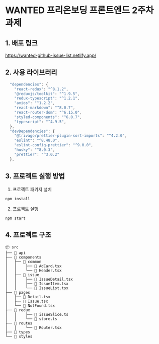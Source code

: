 # WANTED 프리온보딩 프론트엔드 2주차 과제

## 1. 배포 링크

https://wanted-github-issue-list.netlify.app/

## 2. 사용 라이브러리

```js
  "dependencies": {
    "react-redux": "^8.1.2",
    "@reduxjs/toolkit": "^1.9.5",
    "redux-typescript": "^1.2.1",
    "axios": "^1.2.2",
    "react-markdown": "^8.0.7",
    "react-router-dom": "^6.15.0",
    "styled-components": "^6.0.7",
    "typescript": "^4.9.5",
  },
  "devDependencies": {
    "@trivago/prettier-plugin-sort-imports": "^4.2.0",
    "eslint": "^8.48.0",
    "eslint-config-prettier": "^9.0.0",
    "husky": "^8.0.3",
    "prettier": "^3.0.2"
  },
```

## 3. 프로젝트 실행 방법

1. 프로젝트 패키지 설치

```
npm install
```

2. 프로젝트 실행

```
npm start
```

## 4. 프로젝트 구조

```
📦 src
├── 📂 api
├── 📂 components
│   ├── 📂 common
│   │    ├── 📄 AdCard.tsx
│   │    └── 📄 Header.tsx
│   ├── 📂 issue
│   │    ├── 📄 IssueDetail.tsx
│   │    ├── 📄 IssueItem.tsx
│   │    └── 📄 IssueList.tsx
├── 📂 pages
│   ├── 📄 Detail.tsx
│   ├── 📄 Issue.tsx
│   └── 📄 NotFound.tsx
├── 📂 redux
│   │    ├── 📄 issueSlice.ts
│   │    └── 📄 store.ts
├── 📂 routes
│   │    └── 📄 Router.tsx
├── 📂 types
└── 📂 styles
```
